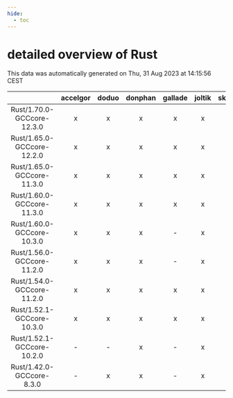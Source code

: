 ```yaml
---
hide:
  - toc
---
```


detailed overview of Rust
=========================


This data was automatically generated on Thu, 31 Aug 2023 at 14:15:56 CEST  

| |accelgor|doduo|donphan|gallade|joltik|skitty|swalot|victini|
| :---: | :---: | :---: | :---: | :---: | :---: | :---: | :---: | :---: |
|Rust/1.70.0-GCCcore-12.3.0|x|x|x|x|x|x|x|x|
|Rust/1.65.0-GCCcore-12.2.0|x|x|x|x|x|x|x|x|
|Rust/1.65.0-GCCcore-11.3.0|x|x|x|x|x|x|x|x|
|Rust/1.60.0-GCCcore-11.3.0|x|x|x|x|x|x|x|x|
|Rust/1.60.0-GCCcore-10.3.0|x|x|x|-|x|x|x|x|
|Rust/1.56.0-GCCcore-11.2.0|x|x|x|-|x|x|x|x|
|Rust/1.54.0-GCCcore-11.2.0|x|x|x|x|x|x|x|x|
|Rust/1.52.1-GCCcore-10.3.0|x|x|x|x|x|x|x|x|
|Rust/1.52.1-GCCcore-10.2.0|-|-|x|-|x|-|-|-|
|Rust/1.42.0-GCCcore-8.3.0|-|x|x|-|x|x|-|x|
